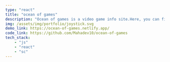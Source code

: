 ```yaml
---
type: "react"
title: "ocean of games"
description: "Ocean of games is a video game info site.Here, you can find news about latest video games ,upcoming video games and new video games.You, can also search and find in-depth info about your favourite game."
img: /assets/img/portfolio/joystick.svg
demo_link: https://ocean-of-games.netlify.app/
code_link: https://github.com/Mahadev10/ocean-of-games
tech_stack: 
    - "js"
    - "react"
    - "sc"
---
```

